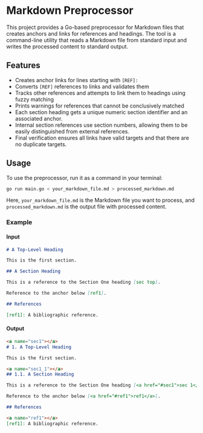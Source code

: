 # Markdown Preprocessor

This project provides a Go-based preprocessor for Markdown files that
creates anchors and links for references and headings. The tool is a
command-line utility that reads a Markdown file from standard input
and writes the processed content to standard output.

## Features

- Creates anchor links for lines starting with `[REF]:`
- Converts `[REF]` references to links and validates them
- Tracks other references and attempts to link them to headings using fuzzy matching
- Prints warnings for references that cannot be conclusively matched
- Each section heading gets a unique numeric section identifier and an associated anchor.
- Internal section references use section numbers, allowing them to be easily distinguished from external references.
- Final verification ensures all links have valid targets and that there are no duplicate targets.

## Usage

To use the preprocessor, run it as a command in your terminal:

```bash
go run main.go < your_markdown_file.md > processed_markdown.md
```

Here, `your_markdown_file.md` is the Markdown file you want to process, and `processed_markdown.md` is the output file with processed content.

### Example

#### Input

```markdown
# A Top-Level Heading

This is the first section.

## A Section Heading

This is a reference to the Section One heading [sec top].

Reference to the anchor below [ref1].

## References

[ref1]: A bibliographic reference.
```

#### Output

```markdown
<a name="sec1"></a>
# 1. A Top-Level Heading

This is the first section.

<a name="sec1_1"></a>
## 1.1. A Section Heading

This is a reference to the Section One heading [<a href="#sec1">sec 1</a>].

Reference to the anchor below [<a href="#ref1">ref1</a>].

## References

<a name="ref1"></a>
[ref1]: A bibliographic reference.
```

